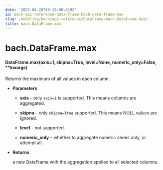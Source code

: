 ```yaml
---
date: '2022-04-28T19:19:08.619Z'
id: bach-api-reference-data-frame-bach-data-frame-max
slug: /modeling/bach/api-reference/DataFrame/bach.DataFrame.max/
title: bach.DataFrame.max
---
```


# bach.DataFrame.max


#### DataFrame.max(axis=1, skipna=True, level=None, numeric_only=False, \*\*kwargs)
Returns the maximum of all values in each column.


* **Parameters**

    
    * **axis** – only `axis=1` is supported. This means columns are aggregated.


    * **skipna** – only `skipna=True` supported. This means NULL values are ignored.


    * **level** – not supported.


    * **numeric_only** – whether to aggregate numeric series only, or attempt all.



* **Returns**

    a new DataFrame with the aggregation applied to all selected columns.


<!-- !! processed by numpydoc !! -->
